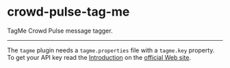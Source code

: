 crowd-pulse-tag-me
==================

TagMe Crowd Pulse message tagger.

------------------

The `tagme` plugin needs a `tagme.properties` file with a `tagme.key` property.
To get your API key read the [Introduction](http://tagme.di.unipi.it/tagme_help.html#intro) on the 
[official Web site](http://tagme.di.unipi.it/).
